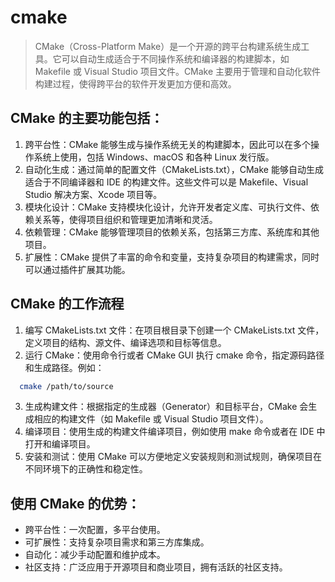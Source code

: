 # cmake
> CMake（Cross-Platform Make）是一个开源的跨平台构建系统生成工具。它可以自动生成适合于不同操作系统和编译器的构建脚本，如 Makefile 或 Visual Studio 项目文件。CMake 主要用于管理和自动化软件构建过程，使得跨平台的软件开发更加方便和高效。
## CMake 的主要功能包括：
1. 跨平台性：CMake 能够生成与操作系统无关的构建脚本，因此可以在多个操作系统上使用，包括 Windows、macOS 和各种 Linux 发行版。
2. 自动化生成：通过简单的配置文件（CMakeLists.txt），CMake 能够自动生成适合于不同编译器和 IDE 的构建文件。这些文件可以是 Makefile、Visual Studio 解决方案、Xcode 项目等。
3. 模块化设计：CMake 支持模块化设计，允许开发者定义库、可执行文件、依赖关系等，使得项目组织和管理更加清晰和灵活。
4. 依赖管理：CMake 能够管理项目的依赖关系，包括第三方库、系统库和其他项目。
5. 扩展性：CMake 提供了丰富的命令和变量，支持复杂项目的构建需求，同时可以通过插件扩展其功能。

## CMake 的工作流程
1. 编写 CMakeLists.txt 文件：在项目根目录下创建一个 CMakeLists.txt 文件，定义项目的结构、源文件、编译选项和目标等信息。
2. 运行 CMake：使用命令行或者 CMake GUI 执行 cmake 命令，指定源码路径和生成路径。例如：
  ```bash
    cmake /path/to/source
  ```
3. 生成构建文件：根据指定的生成器（Generator）和目标平台，CMake 会生成相应的构建文件（如 Makefile 或 Visual Studio 项目文件）。
4. 编译项目：使用生成的构建文件编译项目，例如使用 make 命令或者在 IDE 中打开和编译项目。
5. 安装和测试：使用 CMake 可以方便地定义安装规则和测试规则，确保项目在不同环境下的正确性和稳定性。

## 使用 CMake 的优势：
* 跨平台性：一次配置，多平台使用。
* 可扩展性：支持复杂项目需求和第三方库集成。
* 自动化：减少手动配置和维护成本。
* 社区支持：广泛应用于开源项目和商业项目，拥有活跃的社区支持。
